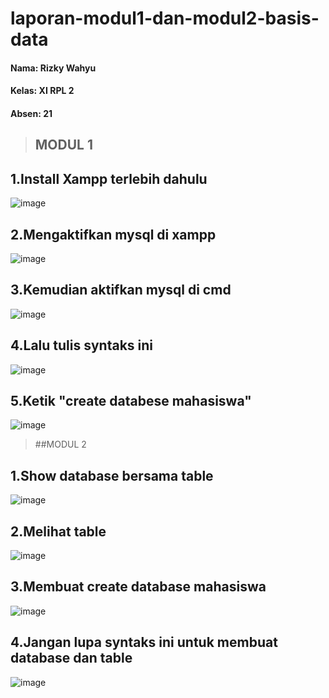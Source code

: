 # laporan-modul1-dan-modul2-basis-data

#### Nama: Rizky Wahyu 
#### Kelas: XI RPL 2
#### Absen: 21

>## MODUL 1

## 1.Install Xampp terlebih dahulu

![image](https://user-images.githubusercontent.com/113566432/190334906-279f3472-3b8b-463b-88bb-42addca56bea.png)

## 2.Mengaktifkan mysql di xampp

![image](https://user-images.githubusercontent.com/113566432/190335128-f0ad58e6-fa23-40f3-8bcf-e00ef1dc875e.png)

## 3.Kemudian aktifkan mysql di cmd

![image](https://user-images.githubusercontent.com/113566432/190335594-2646d85c-2f00-4ac1-b3e9-f654ddc7f988.png)

## 4.Lalu tulis syntaks ini

![image](https://user-images.githubusercontent.com/113566432/190335788-f308ece2-559f-49d6-b1c7-40561c53f685.png)

## 5.Ketik "create databese mahasiswa"

![image](https://user-images.githubusercontent.com/113566432/190335990-7fe32e18-bf0e-45b0-a459-60b8e9049ae6.png)


>##MODUL 2

## 1.Show database bersama table

![image](https://user-images.githubusercontent.com/113566432/190336154-7d20b3e9-527b-490f-a65e-ed48db3cf430.png)

## 2.Melihat table

![image](https://user-images.githubusercontent.com/113566432/190336809-4095cb63-a848-4a5e-9ece-8418ff5a9039.png)


## 3.Membuat create database mahasiswa

![image](https://user-images.githubusercontent.com/113566432/190336894-391a0320-0718-4b73-8054-4feff4c7eced.png)


## 4.Jangan lupa syntaks ini untuk membuat database dan table

![image](https://user-images.githubusercontent.com/113566432/190337739-3628421d-6cb4-45d2-9ff9-9a957ad41eb0.png)

